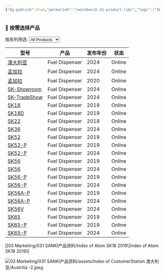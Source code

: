 ```yaml
---
{"dg-publish":true,"permalink":"/workbench-31-product-lib/","tags":["SK-Workbench"]}
---
```


### 🎈 按需选择产品


<div style="margin-bottom: 1em;"><label>按系列筛选:  </label><select><option value="All Products">All Products</option><option value="Atom">Atom</option><option value="Classic">Classic</option><option value="DemoStation">DemoStation</option><option value="Prime">Prime</option><option value="Showroom">Showroom</option><option value="Skyline">Skyline</option><option value="Uniti2018">Uniti2018</option></select></div><div><table class="dataview table-view-table"><thead><tr><th>型号</th><th>产品</th><th>发布年份</th><th>状态</th></tr></thead><tbody><tr><td><a class="internal-link" href="03 Marketing/031 SANKI产品资料/Index of CustomerStation 澳大利亚.md">澳大利亚</a></td><td>Fuel Dispenser</td><td>2024</td><td>Online</td></tr><tr><td><a class="internal-link" href="03 Marketing/031 SANKI产品资料/Index of CustomerStation 孟加拉2024.md">孟加拉</a></td><td>Fuel Dispenser</td><td>2024</td><td>Online</td></tr><tr><td><a class="internal-link" href="03 Marketing/031 SANKI产品资料/Index of CustomerStation 孟加拉2020.md">孟加拉</a></td><td>Fuel Dispenser</td><td>2020</td><td>Online</td></tr><tr><td><a class="internal-link" href="03 Marketing/031 SANKI产品资料/Index of SK-ShowRoom 2017.md">SK-Showroom</a></td><td>Fuel Dispenser</td><td>2024</td><td>Online</td></tr><tr><td><a class="internal-link" href="03 Marketing/031 SANKI产品资料/Index of UNITI 2018.md">SK-TradeShow</a></td><td>Fuel Dispenser</td><td>2024</td><td>Online</td></tr><tr><td><a class="internal-link" href="03 Marketing/031 SANKI产品资料/Index of Atom SK18 2019.md">SK18</a></td><td>Fuel Dispenser</td><td>2019</td><td>Online</td></tr><tr><td><a class="internal-link" href="03 Marketing/031 SANKI产品资料/Index of Atom SK18D 2019.md">SK18D</a></td><td>Fuel Dispenser</td><td>2019</td><td>Online</td></tr><tr><td><a class="internal-link" href="03 Marketing/031 SANKI产品资料/Index of Classic SK22 2019.md">SK22</a></td><td>Fuel Dispenser</td><td>2018</td><td>Online</td></tr><tr><td><a class="internal-link" href="03 Marketing/031 SANKI产品资料/Index of Skyline SK36 2024.md">SK36</a></td><td>Fuel Dispenser</td><td>2024</td><td>Online</td></tr><tr><td><a class="internal-link" href="03 Marketing/031 SANKI产品资料/Index of Classic SK52 2019.md">SK52</a></td><td>Fuel Dispenser</td><td>2019</td><td>Online</td></tr><tr><td><a class="internal-link" href="03 Marketing/031 SANKI产品资料/Index of Prime SK52 2019.md">SK52-P</a></td><td>Fuel Dispenser</td><td>2019</td><td>Online</td></tr><tr><td><a class="internal-link" href="03 Marketing/031 SANKI产品资料/Index of Prime SK52 2024.md">SK52-P</a></td><td>Fuel Dispenser</td><td>2024</td><td>Online</td></tr><tr><td><a class="internal-link" href="03 Marketing/031 SANKI产品资料/Index of Classic SK56 2019.md">SK56</a></td><td>Fuel Dispenser</td><td>2019</td><td>Online</td></tr><tr><td><a class="internal-link" href="03 Marketing/031 SANKI产品资料/Index of Skyline SK56 2024.md">SK56</a></td><td>Fuel Dispenser</td><td>2024</td><td>Online</td></tr><tr><td><a class="internal-link" href="03 Marketing/031 SANKI产品资料/Index of Prime SK56 2019.md">SK56-P</a></td><td>Fuel Dispenser</td><td>2019</td><td>Online</td></tr><tr><td><a class="internal-link" href="03 Marketing/031 SANKI产品资料/Index of Prime SK56 2024.md">SK56-P</a></td><td>Fuel Dispenser</td><td>2024</td><td>Online</td></tr><tr><td><a class="internal-link" href="03 Marketing/031 SANKI产品资料/Index of Prime SK56A 2019.md">SK56A-P</a></td><td>Fuel Dispenser</td><td>2019</td><td>Online</td></tr><tr><td><a class="internal-link" href="03 Marketing/031 SANKI产品资料/Index of Prime SK56A 2024.md">SK56A-P</a></td><td>Fuel Dispenser</td><td>2024</td><td>Online</td></tr><tr><td><a class="internal-link" href="03 Marketing/031 SANKI产品资料/Index of Skyline SK56V 2024.md">SK56V</a></td><td>Fuel Dispenser</td><td>2024</td><td>Online</td></tr><tr><td><a class="internal-link" href="03 Marketing/031 SANKI产品资料/Index of Classic SK65 2019.md">SK65</a></td><td>Fuel Dispenser</td><td>2019</td><td>Online</td></tr><tr><td><a class="internal-link" href="03 Marketing/031 SANKI产品资料/Index of Prime SK65 2019.md">SK65-P</a></td><td>Fuel Dispenser</td><td>2019</td><td>Online</td></tr><tr><td><a class="internal-link" href="03 Marketing/031 SANKI产品资料/Index of Prime SK65 2024.md">SK65-P</a></td><td>Fuel Dispenser</td><td>2024</td><td>Online</td></tr></tbody></table></div>
[[03 Marketing/031 SANKI产品资料/Index of Atom SK18 2019\|Index of Atom SK18 2019]]

![03 Marketing/031 SANKI产品资料/assets/Index of CustomerStation 澳大利亚/Austrilia -2.jpeg](/img/user/03%20Marketing/031%20SANKI%E4%BA%A7%E5%93%81%E8%B5%84%E6%96%99/assets/Index%20of%20CustomerStation%20%E6%BE%B3%E5%A4%A7%E5%88%A9%E4%BA%9A/Austrilia%20-2.jpeg)